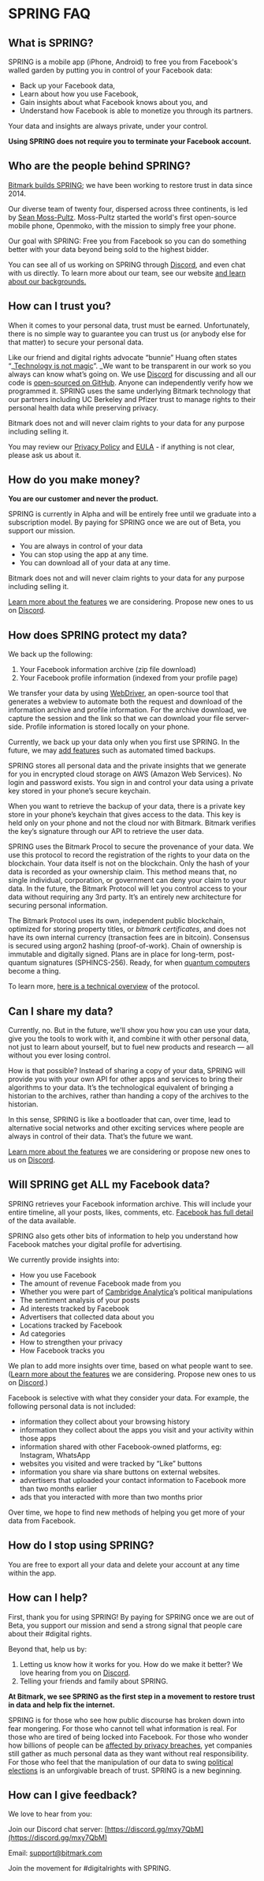 # SPRING FAQ


## What is SPRING?

SPRING is a mobile app (iPhone, Android) to free you from Facebook's walled garden by putting you in control of your Facebook data:

*   Back up your Facebook data,
*   Learn about how you use Facebook,
*   Gain insights about what Facebook knows about you, and
*   Understand how Facebook is able to monetize you through its partners.

Your data and insights are always private, under your control.

**Using SPRING does not require you to terminate your Facebook account.**


## Who are the people behind SPRING?

[Bitmark builds SPRING](https://bitmark.com); we have been working to restore trust in data since 2014.

Our diverse team of twenty four, dispersed across three continents, is led by [Sean Moss-Pultz](https://moss-pultz.com/). Moss-Pultz started the world's first open-source mobile phone, Openmoko, with the mission to simply free your phone.

Our goal with SPRING: Free you from Facebook so you can do something better with your data beyond being sold to the highest bidder.

You can see all of us working on SPRING through [Discord](https://discord.gg/mxy7QbM), and even chat with us directly. To learn more about our team, see our website [and learn about our backgrounds.](https://bitmark.com/company/)


## How can I trust you?

When it comes to your personal data, trust must be earned. Unfortunately, there is no simple way to guarantee you can trust us (or anybody else for that matter) to secure your personal data.

Like our friend and digital rights advocate “bunnie” Huang often states “_[Technology is not magic](https://www.youtube.com/watch?v=aFrTJPfM58s)”. _We want to be transparent in our work so you always can know what’s going on. We use [Discord](https://discord.gg/mxy7QbM) for discussing and all our code is [open-sourced on GitHub](https://github.com/bitmark-inc/spring). Anyone can independently verify how we programmed it. SPRING uses the same underlying Bitmark technology that our partners including UC Berkeley and Pfizer trust to manage rights to their personal health data while preserving privacy.

Bitmark does not and will never claim rights to your data for any purpose including selling it.

You may review our [Privacy Policy](https://docs.google.com/document/d/1NDi5jEwTTzjT3vq_fPqOSMPVFIBekMFT-N1u5Olmj8w/edit?usp=sharing) and [EULA](https://docs.google.com/document/d/1NDi5jEwTTzjT3vq_fPqOSMPVFIBekMFT-N1u5Olmj8w/edit?usp=sharing) - if anything is not clear, please ask us about it.


## How do you make money?

**You are our customer and never the product.**

SPRING is currently in Alpha and will be entirely free until we graduate into a subscription model. By paying for SPRING once we are out of Beta, you support our mission.

*   You are always in control of your data
*   You can stop using the app at any time.
*   You can download all of your data at any time.

Bitmark does not and will never claim rights to your data for any purpose including selling it.

[Learn more about the features](https://docs.google.com/document/d/1s3UbqVvgCcf4ujCRNbH6aprGz1Lw6ye2cyJWgSZ30JY/edit?folder=0AGnlT5zxeuuXUk9PVA#heading=h.778a9q426s02) we are considering. Propose new ones to us on [Discord](https://discord.gg/mxy7QbM).


## How does SPRING protect my data?

We back up the following:

1. Your Facebook information archive (zip file download)
2. Your Facebook profile information (indexed from your profile page)

We transfer your data by using [WebDriver](https://chromedriver.chromium.org/), an open-source tool that generates a webview to automate both the request and download of the information archive and profile information. For the archive download, we capture the session and the link so that we can download your file server-side.  Profile information is stored locally on your phone. 

Currently, we back up your data only when you first use SPRING. In the future, we may [add features](https://docs.google.com/document/d/1s3UbqVvgCcf4ujCRNbH6aprGz1Lw6ye2cyJWgSZ30JY/edit#) such as automated timed backups.

SPRING stores all personal data and the private insights that we generate for you in encrypted cloud storage on AWS (Amazon Web Services). No login and password exists. You sign in and control your data using a private key stored in your phone’s secure keychain.

When you want to retrieve the backup of your data, there is a private key store in your phone’s keychain that gives access to the data. This key is held only on your phone and not the cloud nor with Bitmark. Bitmark verifies the key’s signature through our API to retrieve the user data.

SPRING uses the Bitmark Procol to secure the provenance of your data. We use this protocol to record the registration of the rights to your data on the blockchain. Your data itself is not on the blockchain. Only the hash of your data is recorded as your ownership claim. This method means that, no single individual, corporation, or government can deny your claim to your data. In the future, the Bitmark Protocol will let you control access to your data without requiring any 3rd party. It’s an entirely new architecture for securing personal information. 

The Bitmark Protocol uses its own, independent public blockchain, optimized for storing property titles, or _bitmark certificates_, and does not have its own internal currency (transaction fees are in bitcoin). Consensus is secured using argon2 hashing (proof-of-work). Chain of ownership is immutable and digitally signed. Plans are in place for long-term, post-quantum signatures (SPHINCS-256). Ready, for when [quantum computers](http://quantum.country/qcvc) become a thing. 

To learn more, [here is a technical overview](https://bitmark.com/papers/) of the protocol.


## Can I share my data?

Currently, no. But in the future, we'll show you how you can use your data, give you the tools to work with it, and combine it with other personal data, not just to learn about yourself, but to fuel new products and research — all without you ever losing control.

How is that possible? Instead of sharing a copy of your data, SPRING will provide you with your own API for other apps and services to bring their algorithms to your data. It’s the technological equivalent of bringing a historian to the archives, rather than handing a copy of the archives to the historian.

In this sense, SPRING is like a bootloader that can, over time, lead to alternative social networks and other exciting services where people are always in control of their data. That’s the future we want.

[Learn more about the features](https://docs.google.com/document/d/1s3UbqVvgCcf4ujCRNbH6aprGz1Lw6ye2cyJWgSZ30JY/edit?folder=0AGnlT5zxeuuXUk9PVA#heading=h.778a9q426s02) we are considering or propose new ones to us on [Discord](https://discord.gg/mxy7QbM).


## Will SPRING get ALL my Facebook data?

SPRING retrieves your Facebook information archive. This will include your entire timeline, all your posts, likes, comments, etc. [Facebook has full detail](https://www.facebook.com/help/930396167085762) of the data available.

SPRING also gets other bits of information to help you understand how Facebook matches your digital profile for advertising.

We currently provide insights into:



*   How you use Facebook
*   The amount of revenue Facebook made from you
*   Whether you were part of [Cambridge Analytica](https://www.theguardian.com/uk-news/2020/jan/04/cambridge-analytica-data-leak-global-election-manipulation)’s political manipulations
*   The sentiment analysis of your posts
*   Ad interests tracked by Facebook
*   Advertisers that collected data about you
*   Locations tracked by Facebook
*   Ad categories
*   How to strengthen your privacy
*   How Facebook tracks you 

We plan to add more insights over time, based on what people want to see. ([Learn more about the features](https://docs.google.com/document/d/1s3UbqVvgCcf4ujCRNbH6aprGz1Lw6ye2cyJWgSZ30JY/edit?folder=0AGnlT5zxeuuXUk9PVA#heading=h.778a9q426s02) we are considering. Propose new ones to us on [Discord](https://discord.gg/mxy7QbM).)

Facebook is selective with what they consider your data. For example, the following personal data is not included:



*   information they collect about your browsing history
*   information they collect about the apps you visit and your activity within those apps
*   information shared with other Facebook-owned platforms, eg: Instagram, WhatsApp
*   websites you visited and were tracked by “Like” buttons
*   information you share via share buttons on external websites.
*   advertisers that uploaded your contact information to Facebook more than two months earlier
*   ads that you interacted with more than two months prior

Over time, we hope to find new methods of helping you get more of your data from Facebook. 


## How do I stop using SPRING?

You are free to export all your data and delete your account at any time within the app. 


## How can I help?

First, thank you for using SPRING! By paying for SPRING once we are out of Beta, you support our mission and send a strong signal that people care about their #digital rights.

Beyond that, help us by:



1. Letting us know how it works for you. How do we make it better? We love hearing from you on [Discord](https://discord.gg/mxy7QbM).
2. Telling your friends and family about SPRING.

**At Bitmark, we see SPRING as the first step in a movement to restore trust in data and help fix the internet.**

SPRING is for those who see how public discourse has broken down into fear mongering. For those who cannot tell what information is real. For those who are tired of being locked into Facebook. For those who wonder how billions of people can be [affected by privacy breaches](https://www.techmeme.com/search/query?q=data+leak), yet companies still gather as much personal data as they want without real responsibility. For those who feel that the manipulation of our data to swing [political elections](https://www.theguardian.com/uk-news/2020/jan/04/cambridge-analytica-data-leak-global-election-manipulation) is an unforgivable breach of trust. SPRING is a new beginning. 


## How can I give feedback?

We love to hear from you: 

Join our Discord chat server: [https://discord.gg/mxy7QbM](https://discord.gg/mxy7QbM)

Email: [support@bitmark.com](mailto:support@bitmark.com)

Join the movement for #digitalrights with SPRING.
